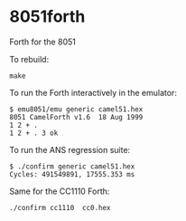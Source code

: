 # 8051forth
Forth for the 8051

To rebuild:

    make

To run the Forth interactively in the emulator:

    $ emu8051/emu generic camel51.hex
    8051 CamelForth v1.6  18 Aug 1999
    1 2 + .
    1 2 + . 3 ok

To run the ANS regression suite:

    $ ./confirm generic camel51.hex
    Cycles: 491549891, 17555.353 ms

Same for the CC1110 Forth:

    ./confirm cc1110  cc0.hex
